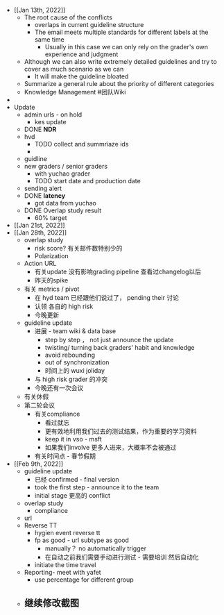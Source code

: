 - [[Jan 13th, 2022]]
	- The root cause of the conflicts
		- overlaps in current guideline structure
		- The email meets multiple standards for different labels at the same time
			- Usually in this case we can only rely on the grader's own experience and judgment
	- Although we can also write extremely detailed guidelines and try to cover as much scenario as we can
		- It will make the guideline bloated
	- Summarize a general rule about the priority of different categories
	- Knowledge Management #团队Wiki
-
- Update
	- admin urls - on hold
		- kes update
	- DONE **NDR**
	- hvd
		- TODO collect and summriaze ids
		-
	- guidline
	- new graders / senior graders
		- with yuchao grader
		- TODO start date and production date
	- sending alert
	- DONE **latency**
		- got data from yuchao
	- DONE Overlap study result
		- 60% target
- [[Jan 21st, 2022]]
- [[Jan 28th, 2022]]
	- overlap study
		- risk score? 有关邮件数特别少的
		- Polarization
	- Action URL
		- 有关update 没有影响grading pipeline 查看过changelog以后
		- 昨天的spike
	- 有关 metrics / pivot
		- 在 hyd team 已经跟他们说过了， pending their 讨论
		- 认领 各自的 high risk
		- 今晚更新
	- guideline update
		- 进展 - team wiki & data base
			- step by step ， not just announce the update
			- twisting/ turning back graders' habit and knowledge
			- avoid rebounding
			- out of synchronization
			- 时间上的 wuxi joliday
		- 与 high risk grader 的冲突
		- 今晚还有一次会议
	- 有关休假
	- 第二轮会议
		- 有关compliance
			- 看过就忘
			- 更有效地利用我们过去的测试结果，作为重要的学习资料
			- keep it in vso - msft
			- 如果我们involve 更多人进来，大概率不会被通过
		- 有关时间点 - 春节假期
- [[Feb 9th, 2022]]
	- guideline update
		- 已经 confirmed - final version
		- took the first step - announce it to the team
		- initial stage 更高的 conflict
	- overlap study
		- compliance
	- url
	- Reverse TT
		- hygien event reverse tt
		- fp as good -  url subtype as good
			- manually？ no automatically trigger
			- 在自动之前我们需要手动进行测试 - 需要培训  然后自动化
		- initiate the time travel
	- Reporting- meet with yafet
		- use percentage for different group
	- 继续修改截图
		-
